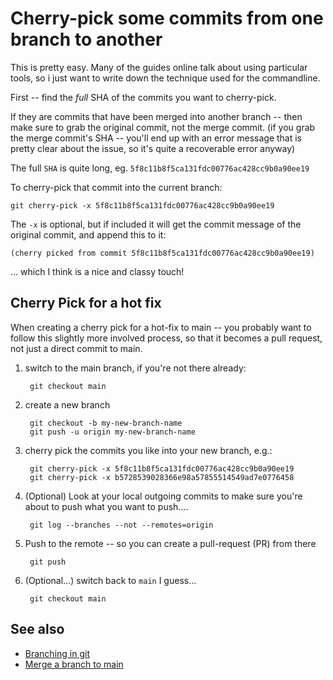 # Cherry-pick some commits from one branch to another

This is pretty easy. Many of the guides online talk about using particular tools, so i just want to write down the technique used for the commandline.

First -- find the *full* SHA of the commits you want to cherry-pick.

If they are commits that have been merged into another branch -- then make sure to grab the original commit, not the merge commit. (if you grab the merge commit's SHA -- you'll end up with an error message that is pretty clear about the issue, so it's quite a recoverable error anyway)

The full `SHA` is quite long, eg. `5f8c11b8f5ca131fdc00776ac428cc9b0a90ee19`

To cherry-pick that commit into the current branch:

	git cherry-pick -x 5f8c11b8f5ca131fdc00776ac428cc9b0a90ee19

The `-x` is optional, but if included it will get the commit message of the original commit, and append this to it:

	(cherry picked from commit 5f8c11b8f5ca131fdc00776ac428cc9b0a90ee19)

... which I think is a nice and classy touch!

## Cherry Pick for a hot fix

When creating a cherry pick for a hot-fix to main -- you probably want to follow this slightly more involved process, so that it becomes a pull request, not just a direct commit to main.

1. switch to the main branch, if you're not there already:

		git checkout main

2. create a new branch

		git checkout -b my-new-branch-name
		git push -u origin my-new-branch-name

3. cherry pick the commits you like into your new branch, e.g.:

		git cherry-pick -x 5f8c11b8f5ca131fdc00776ac428cc9b0a90ee19
		git cherry-pick -x b5728539028366e98a57855514549ad7e0776458

4. (Optional) Look at your local outgoing commits to make sure you're about to push what you want to push....

		git log --branches --not --remotes=origin

5. Push to the remote -- so you can create a pull-request (PR) from there

		git push

6. (Optional...) switch back to `main` I guess...

		git checkout main

## See also

- [Branching in git](branch.md)
- [Merge a branch to main](merge_branch_to_main.md)

